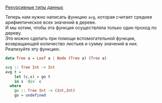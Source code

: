 [Рекурсивные типы данных](https://stepik.org/lesson/7009/step/6)

Теперь нам нужно написать функцию `avg`, которая считает среднее арифметическое всех значений в дереве.  
И мы хотим, чтобы эта функция осуществляла только один проход по дереву.  
Это можно сделать при помощи вспомогательной функции, возвращающей количество листьев и сумму значений в них.  
Реализуйте эту функцию.  

```haskell
data Tree a = Leaf a | Node (Tree a) (Tree a)

avg :: Tree Int -> Int
avg t =
    let (c,s) = go t
    in s `div` c
  where
    go :: Tree Int -> (Int,Int)
    go = undefined
```  